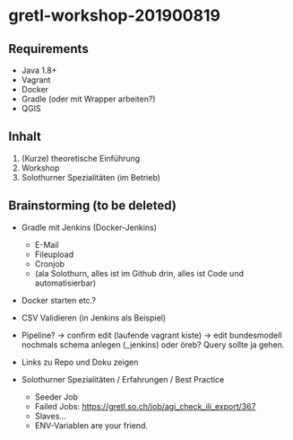 # gretl-workshop-201900819

## Requirements
* Java 1.8+
* Vagrant
* Docker
* Gradle (oder mit Wrapper arbeiten?)
* QGIS

## Inhalt
1. (Kurze) theoretische Einführung
2. Workshop
3. Solothurner Spezialitäten (im Betrieb)


## Brainstorming (to be deleted)
- Gradle mit Jenkins (Docker-Jenkins)
  * E-Mail
  * Fileupload
  * Cronjob
  * (ala Solothurn, alles ist im Github drin, alles ist Code und automatisierbar)
- Docker starten etc.?

- CSV Validieren (in Jenkins als Beispiel)

- Pipeline? -> confirm edit (laufende vagrant kiste) ->  edit bundesmodell nochmals schema anlegen (_jenkins) oder öreb? Query sollte ja gehen.

- Links zu Repo und Doku zeigen

- Solothurner Spezialitäten / Erfahrungen / Best Practice
  * Seeder Job
  * Failed Jobs: https://gretl.so.ch/job/agi_check_ili_export/367
  * Slaves...
  * ENV-Variablen are your friend.
